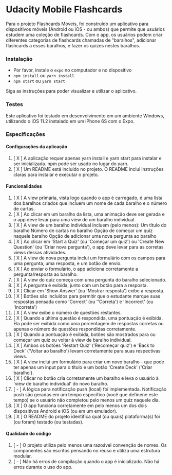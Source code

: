 # Udacity Mobile Flashcards

Para o projeto Flashcards Móveis, foi construído um aplicativo para dispositivos móveis (Android ou iOS - ou ambos) que permite que usuários estudem uma coleção de flashcards. Com o app, os usuários podem criar diferentes categorias de flashcards chamadas de "baralhos", adicionar flashcards a esses baralhos, e fazer os quizes nestes baralhos.


### Instalação

* Por favor, instale o `expo` no computador e no dispositivo
* `npm install` ou `yarn install`
* `npm start` ou `yarn start`

Siga as instruções para poder visualizar e utilizar o aplicativo.


### Testes

Este aplicativo foi testado em desenvolvimento em um ambiente Windows, utilizando o iOS 11.2 instalado em um iPhone 6S com o Expo.


### Especificações
#### Configurações da aplicação
1) [ X ] A aplicação requer apenas yarn install e yarn start para instalar e ser inicializada. npm pode ser usado no lugar do yarn.
2) [ X ] Um README está incluído no projeto. O README inclui instruções claras para instalar e executar o projeto.

#### Funcionalidades

1) [ X ] A view primária, vista logo quando o app é carregado, é
uma lista dos baralhos criados que incluem um nome de
cada baralho e o número de cartas.
2) [ X ] Ao clicar em um baralho da lista, uma animação deve ser
gerada e o app deve levar para uma view de um baralho
individual.
3) [ X ] A view de um baralho individual incluem (pelo menos):
Um título do baralho
Número de cartas no baralho
Opção de começar um quiz naquele baralho
Opção de adicionar uma nova pergunta ao baralho
4) [ X ] Ao clicar em 'Start a Quiz' (ou 'Começar um quiz') ou
'Create New Question' (ou 'Criar nova pergunta'), o app
deve levar para as corretas views dessas atividades.
5) [ X ] A view de nova pergunta inclui um formulário com os
campos para uma pergunta, uma resposta, e um botão
de envio.
6) [ X ] Ao enviar o formulário, o app adiciona corretamente a
pergunta/resposta ao baralho.
7) [ X ] A view do quiz começa com uma pergunta do baralho
selecionado.
8) [ X ] A pergunta é exibida, junto com um botão para a
resposta.
9) [ X ] Clicar em 'Show Answer' (ou 'Mostrar resposta') exibe
a resposta.
10) [ X ] Botões são incluídos para permitir que o estudante
marque suas respostas pensada como 'Correct' (ou
''Correta') e 'Incorrect' (ou 'Incorreta')
11) [ X ] A view exibe o número de questões restantes.
12) [ X ] Quando a última questão é respondida, uma
pontuação é exibida. Ela pode ser exibida como uma
porcentagem de respostas corretas ou apenas o
número de questões respondidas corretamente.
13) [ X ] Quando a pontuação é exibida, botões são mostrados
para ou começar um quiz ou voltar à view de baralho
individual.
14) [ X ] Ambos os botões 'Restart Quiz' ('Recomeçar quiz') e
'Back to Deck' ('Voltar ao baralho') levam
corretamente para suas respectivas views.
15) [ X ] A view inclui um formulário para criar um novo baralho -
que pode ter apenas um input para o título e um botão
'Create Deck' ('Criar baralho').
16) [ X ] Clicar no botão cria corretamente um baralho e leva o
usuário à 'view de baralho individual' do novo baralho.
17) [ - ] A lógica para notificação push (local) foi implementada.
Notificação push são geradas em um tempo específico
(você que definene este tempo) se o usuário não
completou pelo menos um quiz naquele dia.
18) [ X ] O app funciona corretamente em pelo menos um dos
dois dispositivos Android e iOS (ou em um emulador).
19) [ X ] O README do projeto identifica qual (ou quais)
plataforma(s) foi (ou foram) testado (ou testadas).

#### Qualidade do código
1) [ - ] O projeto utiliza pelo menos uma razoável convenção de
nomes. Os componentes são escritos pensando no
reuso e utiliza uma estrutura modular.
2) [ - ] Não há erros de compilação quando o app é inicializado.
Não há erros durante o uso do app.